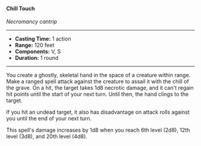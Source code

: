 #### Chill Touch
*Necromancy cantrip*
___
- **Casting Time:** 1 action
- **Range:** 120 feet
- **Components:** V, S
- **Duration:** 1 round
---
You create a ghostly, skeletal hand in the space of a creature within range. Make a ranged spell attack against the creature to assail it with the chill of the grave. On a hit, the target takes 1d8 necrotic damage, and it can't regain hit points until the start of your next turn. Until then, the hand clings to the target.

If you hit an undead target, it also has disadvantage on attack rolls against you until the end of your next turn.

This spell's damage increases by 1d8 when you reach 6th level (2d8), 12th level (3d8), and 20th level (4d8).
